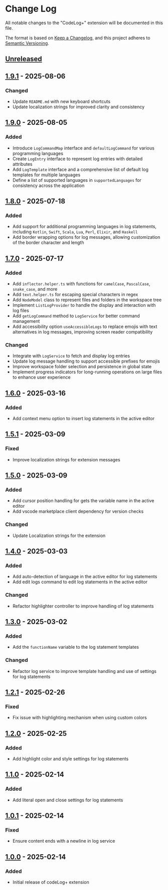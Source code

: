 # Change Log

All notable changes to the "CodeLog+" extension will be documented in this file.

The format is based on [Keep a Changelog](https://keepachangelog.com/en/1.0.0/),
and this project adheres to [Semantic Versioning](https://semver.org/spec/v2.0.0.html).

## [Unreleased]

## [1.9.1] - 2025-08-06

### Changed

- Update `README.md` with new keyboard shortcuts
- Update localization strings for improved clarity and consistency

## [1.9.0] - 2025-08-05

### Added

- Introduce `LogCommandMap` interface and `defaultLogCommand` for various programming languages
- Create `LogEntry` interface to represent log entries with detailed attributes
- Add `LogTemplate` interface and a comprehensive list of default log templates for multiple languages
- Define a list of supported languages in `supportedLanguages` for consistency across the application

## [1.8.0] - 2025-07-18

### Added

- Add support for additional programming languages in log statements, including `Kotlin`, `Swift`, `Scala`, `Lua`, `Perl`, `Elixir`, and `Haskell`
- Add border wrapping options for log messages, allowing customization of the border character and length

## [1.7.0] - 2025-07-17

### Added

- Add `inflector.helper.ts` with functions for `camelCase`, `PascalCase`, `snake_case`, and more
- Add `text.helper.ts` for escaping special characters in regex
- Add `NodeModel` class to represent files and folders in the workspace tree
- Implement `ListLogProvider` to handle the display and interaction with log files
- Add `getLogCommand` method to `LogService` for better command management
- Add accessibility option `useAccessibleLogs` to replace emojis with text alternatives in log messages, improving screen reader compatibility

### Changed

- Integrate with `LogService` to fetch and display log entries
- Update log message handling to support accessible prefixes for emojis
- Improve workspace folder selection and persistence in global state
- Implement progress indicators for long-running operations on large files to enhance user experience

## [1.6.0] - 2025-03-16

### Added

- Add context menu option to insert log statements in the active editor

## [1.5.1] - 2025-03-09

### Fixed

- Improve localization strings for extension messages

## [1.5.0] - 2025-03-09

### Added

- Add cursor position handling for gets the variable name in the active editor
- Add vscode marketplace client dependency for version checks

### Changed

- Update Localization strings for the extension

## [1.4.0] - 2025-03-03

### Added

- Add auto-detection of language in the active editor for log statements
- Add edit logs command to edit log statements in the active editor

### Changed

- Refactor highlighter controller to improve handling of log statements

## [1.3.0] - 2025-03-02

### Added

- Add the `functionName` variable to the log statement templates

### Changed

- Refactor log service to improve template handling and use of settings for log statements

## [1.2.1] - 2025-02-26

### Fixed

- Fix issue with highlighting mechanism when using custom colors

## [1.2.0] - 2025-02-25

### Added

- Add highlight color and style settings for log statements

## [1.1.0] - 2025-02-14

### Added

- Add literal open and close settings for log statements

## [1.0.1] - 2025-02-14

### Fixed

- Ensure content ends with a newline in log service

## [1.0.0] - 2025-02-14

### Added

- Initial release of codeLog+ extension

[Unreleased]: https://github.com/ManuelGil/vscode-code-log-plus/compare/v1.9.1...HEAD
[1.9.1]: https://github.com/ManuelGil/vscode-code-log-plus/compare/v1.9.0...v1.9.1
[1.9.0]: https://github.com/ManuelGil/vscode-code-log-plus/compare/v1.8.0...v1.9.0
[1.8.0]: https://github.com/ManuelGil/vscode-code-log-plus/compare/v1.7.0...v1.8.0
[1.7.0]: https://github.com/ManuelGil/vscode-code-log-plus/compare/v1.6.0...v1.7.0
[1.6.0]: https://github.com/ManuelGil/vscode-code-log-plus/compare/v1.5.1...v1.6.0
[1.5.1]: https://github.com/ManuelGil/vscode-code-log-plus/compare/v1.5.0...v1.5.1
[1.5.0]: https://github.com/ManuelGil/vscode-code-log-plus/compare/v1.4.0...v1.5.0
[1.4.0]: https://github.com/ManuelGil/vscode-code-log-plus/compare/v1.3.0...v1.4.0
[1.3.0]: https://github.com/ManuelGil/vscode-code-log-plus/compare/v1.2.1...v1.3.0
[1.2.1]: https://github.com/ManuelGil/vscode-code-log-plus/compare/v1.2.0...v1.2.1
[1.2.0]: https://github.com/ManuelGil/vscode-code-log-plus/compare/v1.1.0...v1.2.0
[1.1.0]: https.//github.com/ManuelGil/vscode-code-log-plus/compare/v1.0.1...v1.1.0
[1.0.1]: https://github.com/ManuelGil/vscode-code-log-plus/compare/v1.0.0...v1.0.1
[1.0.0]: https://github.com/ManuelGil/vscode-code-log-plus/releases/tag/v1.0.0

